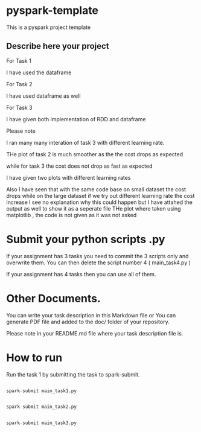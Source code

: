 # pyspark-template

This is a pyspark project template


## Describe here your project


For Task 1

I have used the dataframe

For Task 2

I have used dataframe as well

For Task 3

I have given both implementation of RDD and dataframe

Please note 

I ran many many interation of task 3 with different learning rate.

THe plot of task 2 is much smoother as the the cost drops as expected 

while for task 3 the cost does not drop as fast as expected

I have given two plots with different learning rates

Also I have seen that with the same code base on small dataset the cost drops while on the large dataset if we try out different learning rate the cost increase
I see no explanation why this could happen but I have attahed the output as well to show it as a seperate file
THe plot where taken using matplotlib  , the code is not given as it was not asked 



# Submit your python scripts .py 

If your assignment has 3 tasks you need to commit the 3 scripts only and overwrite them. You can then delete the script number 4 ( main_task4.py 
)

If your assignment has 4 tasks then you can use all of them. 

# Other Documents. 

You can write your task description in this Markdown file or You can generate PDF file and added to the doc/ folder of your repository. 

Please note in your README.md file where your task description file is.  


# How to run  

Run the task 1 by submitting the task to spark-submit. 


```python

spark-submit main_task1.py 

```



```python

spark-submit main_task2.py 

```



```python

spark-submit main_task3.py 

```



